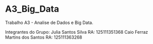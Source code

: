 # A3_Big_Data
 Trabalho A3 - Analise de Dados e Big Data.
 
 Integrantes do Grupo:
Julia Santos Silva RA: 125111351368
Caio Ferraz Martins dos Santos RA: 125111363268

